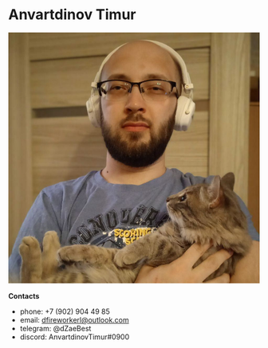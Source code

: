 # Anvartdinov Timur

![Photo](./assets/img/avatar.jpg)

**Contacts**
* phone: +7 (902) 904 49 85
* email: dfireworkerl@outlook.com
* telegram: @dZaeBest
* discord: AnvartdinovTimur#0900

